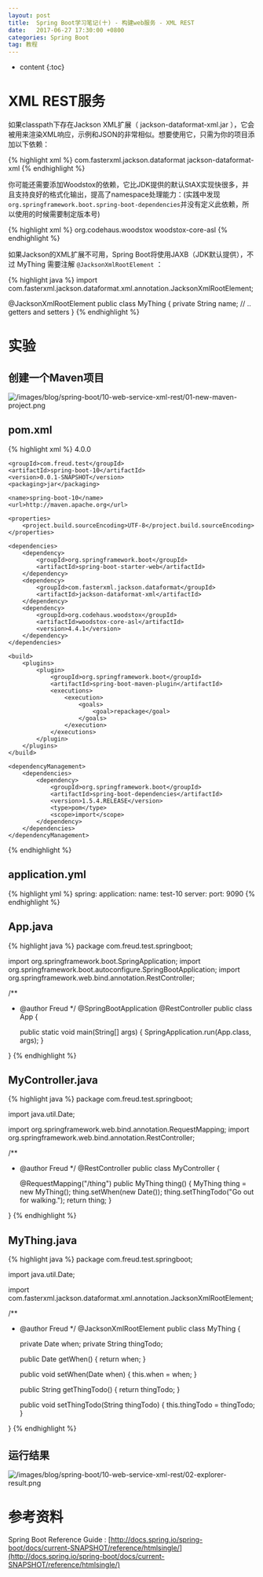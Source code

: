 ```yaml
---
layout: post
title:  Spring Boot学习笔记(十) - 构建web服务 - XML REST
date:   2017-06-27 17:30:00 +0800
categories: Spring Boot
tag: 教程
---
```


* content
{:toc}


XML REST服务
==================

如果classpath下存在Jackson XML扩展（ jackson-dataformat-xml.jar ），它会被用来渲染XML响应，示例和JSON的非常相似。想要使用它，只需为你的项目添加以下依赖：

{% highlight xml %}
<dependency>
	<groupId>com.fasterxml.jackson.dataformat</groupId>
	<artifactId>jackson-dataformat-xml</artifactId>
</dependency>
{% endhighlight %}

你可能还需要添加Woodstox的依赖，它比JDK提供的默认StAX实现快很多，并且支持良好的格式化输出，提高了namespace处理能力：(实践中发现`org.springframework.boot.spring-boot-dependencies`并没有定义此依赖，所以使用的时候需要制定版本号)

{% highlight xml %}
<dependency>
	<groupId>org.codehaus.woodstox</groupId>
	<artifactId>woodstox-core-asl</artifactId>
</dependency>
{% endhighlight %}

如果Jackson的XML扩展不可用，Spring Boot将使用JAXB（JDK默认提供），不过 MyThing 需要注解 `@JacksonXmlRootElement` ：

{% highlight java %}
import com.fasterxml.jackson.dataformat.xml.annotation.JacksonXmlRootElement;

@JacksonXmlRootElement
public class MyThing {
	private String name;
	// .. getters and setters
}
{% endhighlight %}


实验
==================

创建一个Maven项目
------------------

![/images/blog/spring-boot/10-web-service-xml-rest/01-new-maven-project.png](/images/blog/spring-boot/10-web-service-xml-rest/01-new-maven-project.png)

pom.xml
------------------

{% highlight xml %}
<project xmlns="http://maven.apache.org/POM/4.0.0" xmlns:xsi="http://www.w3.org/2001/XMLSchema-instance"
	xsi:schemaLocation="http://maven.apache.org/POM/4.0.0 http://maven.apache.org/xsd/maven-4.0.0.xsd">
	<modelVersion>4.0.0</modelVersion>

	<groupId>com.freud.test</groupId>
	<artifactId>spring-boot-10</artifactId>
	<version>0.0.1-SNAPSHOT</version>
	<packaging>jar</packaging>

	<name>spring-boot-10</name>
	<url>http://maven.apache.org</url>

	<properties>
		<project.build.sourceEncoding>UTF-8</project.build.sourceEncoding>
	</properties>

	<dependencies>
		<dependency>
			<groupId>org.springframework.boot</groupId>
			<artifactId>spring-boot-starter-web</artifactId>
		</dependency>
		<dependency>
			<groupId>com.fasterxml.jackson.dataformat</groupId>
			<artifactId>jackson-dataformat-xml</artifactId>
		</dependency>
		<dependency>
			<groupId>org.codehaus.woodstox</groupId>
			<artifactId>woodstox-core-asl</artifactId>
			<version>4.4.1</version>
		</dependency>
	</dependencies>

	<build>
		<plugins>
			<plugin>
				<groupId>org.springframework.boot</groupId>
				<artifactId>spring-boot-maven-plugin</artifactId>
				<executions>
					<execution>
						<goals>
							<goal>repackage</goal>
						</goals>
					</execution>
				</executions>
			</plugin>
		</plugins>
	</build>

	<dependencyManagement>
		<dependencies>
			<dependency>
				<groupId>org.springframework.boot</groupId>
				<artifactId>spring-boot-dependencies</artifactId>
				<version>1.5.4.RELEASE</version>
				<type>pom</type>
				<scope>import</scope>
			</dependency>
		</dependencies>
	</dependencyManagement>
</project>
{% endhighlight %}

application.yml
------------------

{% highlight yml %}
spring:
  application:
    name: test-10
server:
  port: 9090
{% endhighlight %}

App.java
------------------

{% highlight java %}
package com.freud.test.springboot;

import org.springframework.boot.SpringApplication;
import org.springframework.boot.autoconfigure.SpringBootApplication;
import org.springframework.web.bind.annotation.RestController;

/**
 * @author Freud
 */
@SpringBootApplication
@RestController
public class App {

	public static void main(String[] args) {
		SpringApplication.run(App.class, args);
	}

}
{% endhighlight %}

MyController.java
------------------

{% highlight java %}
package com.freud.test.springboot;

import java.util.Date;

import org.springframework.web.bind.annotation.RequestMapping;
import org.springframework.web.bind.annotation.RestController;

/**
 * @author Freud
 */
@RestController
public class MyController {

	@RequestMapping("/thing")
	public MyThing thing() {
		MyThing thing = new MyThing();
		thing.setWhen(new Date());
		thing.setThingTodo("Go out for walking.");
		return thing;
	}

}
{% endhighlight %}

MyThing.java
------------------

{% highlight java %}
package com.freud.test.springboot;

import java.util.Date;

import com.fasterxml.jackson.dataformat.xml.annotation.JacksonXmlRootElement;

/**
 * @author Freud
 */
@JacksonXmlRootElement
public class MyThing {

	private Date when;
	private String thingTodo;

	public Date getWhen() {
		return when;
	}

	public void setWhen(Date when) {
		this.when = when;
	}

	public String getThingTodo() {
		return thingTodo;
	}

	public void setThingTodo(String thingTodo) {
		this.thingTodo = thingTodo;
	}

}
{% endhighlight %}

运行结果
------------------

![/images/blog/spring-boot/10-web-service-xml-rest/02-explorer-result.png](/images/blog/spring-boot/10-web-service-xml-rest/02-explorer-result.png)


参考资料
==================

Spring Boot Reference Guide : [http://docs.spring.io/spring-boot/docs/current-SNAPSHOT/reference/htmlsingle/](http://docs.spring.io/spring-boot/docs/current-SNAPSHOT/reference/htmlsingle/)
